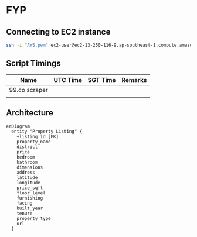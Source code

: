 # FYP

## Connecting to EC2 instance

```bash
ssh -i "AWS.pem" ec2-user@ec2-13-250-116-9.ap-southeast-1.compute.amazonaws.com
```

## Script Timings

| Name          | UTC Time | SGT Time | Remarks |
| ------------- | -------- | -------- | ------- |
| 99.co scraper |          |          |         |
|               |          |          |         |

## Architecture

```mermaid
erDiagram
  entity "Property Listing" {
    +listing_id [PK]
    property_name
    district
    price
    bedroom
    bathroom
    dimensions
    address
    latitude
    longitude
    price_sqft
    floor_level
    furnishing
    facing
    built_year
    tenure
    property_type
    url
  }
```
